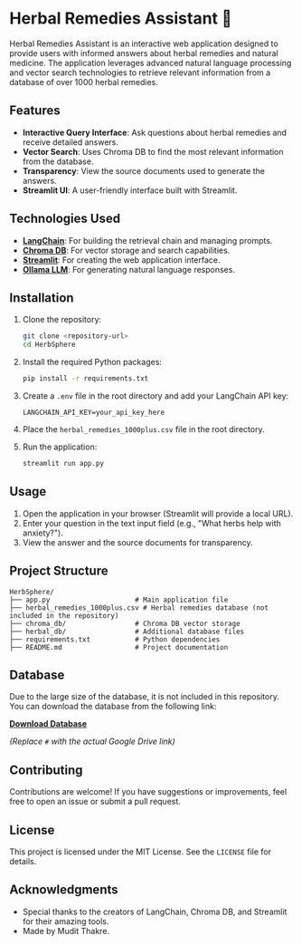 # Herbal Remedies Assistant 🌿

Herbal Remedies Assistant is an interactive web application designed to provide users with informed answers about herbal remedies and natural medicine. The application leverages advanced natural language processing and vector search technologies to retrieve relevant information from a database of over 1000 herbal remedies.

## Features

- **Interactive Query Interface**: Ask questions about herbal remedies and receive detailed answers.
- **Vector Search**: Uses Chroma DB to find the most relevant information from the database.
- **Transparency**: View the source documents used to generate the answers.
- **Streamlit UI**: A user-friendly interface built with Streamlit.

## Technologies Used

- **[LangChain](https://www.langchain.com/)**: For building the retrieval chain and managing prompts.
- **[Chroma DB](https://www.trychroma.com/)**: For vector storage and search capabilities.
- **[Streamlit](https://streamlit.io/)**: For creating the web application interface.
- **[Ollama LLM](https://ollama.ai/)**: For generating natural language responses.

## Installation

1. Clone the repository:
   ```bash
   git clone <repository-url>
   cd HerbSphere
   ```

2. Install the required Python packages:
   ```bash
   pip install -r requirements.txt
   ```

3. Create a `.env` file in the root directory and add your LangChain API key:
   ```env
   LANGCHAIN_API_KEY=your_api_key_here
   ```

4. Place the `herbal_remedies_1000plus.csv` file in the root directory.

5. Run the application:
   ```bash
   streamlit run app.py
   ```

## Usage

1. Open the application in your browser (Streamlit will provide a local URL).
2. Enter your question in the text input field (e.g., "What herbs help with anxiety?").
3. View the answer and the source documents for transparency.

## Project Structure

```
HerbSphere/
├── app.py                     # Main application file
├── herbal_remedies_1000plus.csv # Herbal remedies database (not included in the repository)
├── chroma_db/                 # Chroma DB vector storage
├── herbal_db/                 # Additional database files
├── requirements.txt           # Python dependencies
├── README.md                  # Project documentation
```

## Database

Due to the large size of the database, it is not included in this repository. You can download the database from the following link:

**[Download Database](#)**

*(Replace `#` with the actual Google Drive link)*

## Contributing

Contributions are welcome! If you have suggestions or improvements, feel free to open an issue or submit a pull request.

## License

This project is licensed under the MIT License. See the `LICENSE` file for details.

## Acknowledgments

- Special thanks to the creators of LangChain, Chroma DB, and Streamlit for their amazing tools.
- Made by Mudit Thakre.
